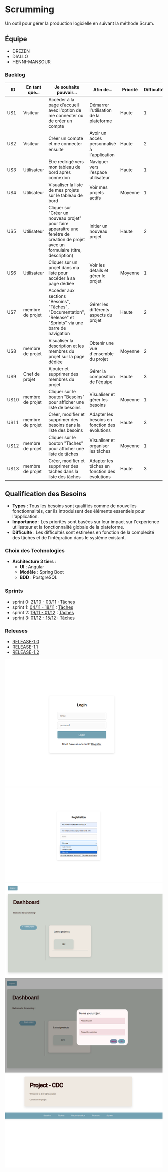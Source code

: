 # Scrumming
Un outil pour gérer la production logicielle en suivant la méthode Scrum.

## Équipe
- DREZEN
- DIALLO
- HENNI-MANSOUR

### Backlog

| ID   | En tant que...   | Je souhaite pouvoir...                                                                                     | Afin de...                                     | Priorité | Difficulté | Sprint | Statut   | Critères d'acceptation                                                                 |
|------|------------------|-----------------------------------------------------------------------------------------------------------|------------------------------------------------|----------|------------|--------|----------|-----------------------------------------------------------------------------------------|
| US1  | Visiteur         | Accéder à la page d'accueil avec l'option de me connecter ou de créer un compte                            | Démarrer l'utilisation de la plateforme        | Haute    | 1          | 0      | Fait     | L'utilisateur peut accéder à la page d'accueil et voir les options de connexion/inscription. |
| US2  | Visiteur         | Créer un compte et me connecter ensuite                                                                   | Avoir un accès personnalisé à l'application    | Haute    | 2          | 0      | Fait     | L'utilisateur peut s'inscrire et se connecter avec succès.                             |
| US3  | Utilisateur      | Être redirigé vers mon tableau de bord après connexion                                                    | Naviguer vers l'espace utilisateur             | Haute    | 1          | 0      | Fait     | Après une connexion réussie, l'utilisateur est redirigé vers son tableau de bord.      |
| US4  | Utilisateur      | Visualiser la liste de mes projets sur le tableau de bord                                                 | Voir mes projets actifs                       | Moyenne  | 1          | 1      | Fait     | L'utilisateur voit une liste des projets auxquels il est associé.                     |
| US5  | Utilisateur      | Cliquer sur "Créer un nouveau projet" pour faire apparaître une fenêtre de création de projet avec un formulaire (titre, description) | Initier un nouveau projet                     | Haute    | 2          | 1      | Fait     | L'utilisateur peut créer un nouveau projet en remplissant un formulaire.               |
| US6  | Utilisateur      | Cliquer sur un projet dans ma liste pour accéder à sa page dédiée                                         | Voir les détails et gérer le projet            | Moyenne  | 1          | 2      | fait  | L'utilisateur peut accéder à la page d'un projet spécifique.                           |
| US7  | membre de projet      | Accéder aux sections "Besoins", "Tâches", "Documentation", "Release" et "Sprints" via une barre de navigation | Gérer les différents aspects du projet        | Haute    | 2          | 2    | fait  | L'utilisateur peut naviguer entre les différentes sections du projet via un menu.     |
| US8  | membre de projet        | Visualiser la description et les membres du projet sur la page dédiée                                     | Obtenir une vue d'ensemble du projet           | Moyenne  | 2          | 2      | en cours  | L'utilisateur peut voir la description du projet et les membres associés.              |
| US9 | Chef de projet   | Ajouter et supprimer des membres du projet                                                                | Gérer la composition de l'équipe               | Haute    | 3          | 2     | en cours  | Le chef de projet peut ajouter ou supprimer des membres du projet.                     |
| US10 | membre de projet   | Cliquer sur le bouton "Besoins" pour afficher une liste de besoins                                        | Visualiser et gérer les besoins                | Moyenne  | 1          | 3      | À faire  | L'utilisateur peut voir et accéder à une liste de besoins pour le projet.              |
| US11 | membre de projet        | Créer, modifier et supprimer des besoins dans la liste des besoins                                        | Adapter les besoins en fonction des évolutions | Haute    | 3          | 3      | À faire  | L'utilisateur peut ajouter, modifier ou supprimer des besoins.                         |
| US12 | membre de projet        | Cliquer sur le bouton "Tâches" pour afficher une liste de tâches                                          | Visualiser et organiser les tâches             | Moyenne  | 1          | 3      | À faire  | L'utilisateur peut voir et accéder à la liste des tâches.                              |
| US13 | membre de projet        | Créer, modifier et supprimer des tâches dans la liste des tâches                                          | Adapter les tâches en fonction des évolutions  | Haute    | 3          | 3     | À faire  | L'utilisateur peut ajouter, modifier ou supprimer des tâches dans la liste.            |

## Qualification des Besoins

- **Types** : Tous les besoins sont qualifiés comme de nouvelles fonctionnalités, car ils introduisent des éléments essentiels pour l'application.
- **Importance** : Les priorités sont basées sur leur impact sur l'expérience utilisateur et la fonctionnalité globale de la plateforme.
- **Difficulté** : Les difficultés sont estimées en fonction de la complexité des tâches et de l'intégration dans le système existant.

### Choix des Technologies

- **Architecture 3 tiers** :
  - **UI** : Angular
  - **Modèle** : Spring Boot
  - **BDD** : PostgreSQL

### Sprints

- sprint 0:  [21/10 - 03/11](Sprint0.md) : [Tâches](Task0.md)
- sprint 1: [04/11 - 18/11](Sprint1.md) : [Tâches](Task1.md)
- sprint 2: [19/11 - 01/12](Sprint2.md) : [Tâches](Task2.md)
- sprint 3: [01/12 - 15/12](Sprint3.md) : [Tâches](Task3.md)

### Releases

- [RELEASE-1.0](Release1.0.md)
- [RELEASE-1.1](Release1.1.md)
- [RELEASE-1.2](Release1.2.md)

![Login](/assests/Login.png)
![Registration](/assests/Registration.png)
![Dashboard](/assests/dashboard.png)
![Project creation](/assests/create_project.png)
![Project page](/assests/project_page.png)
